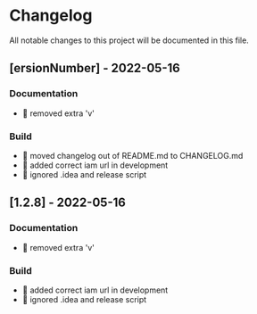 # Changelog

All notable changes to this project will be documented in this file.

## [ersionNumber] - 2022-05-16

### Documentation

- :memo: removed extra 'v'

### Build

- :construction_worker: moved changelog out of README.md to CHANGELOG.md
- :construction_worker: added correct iam url in development
- :construction_worker: ignored .idea and release script

## [1.2.8] - 2022-05-16

### Documentation

- :memo: removed extra 'v'

### Build

- :construction_worker: added correct iam url in development
- :construction_worker: ignored .idea and release script

<!-- generated by git-cliff -->
